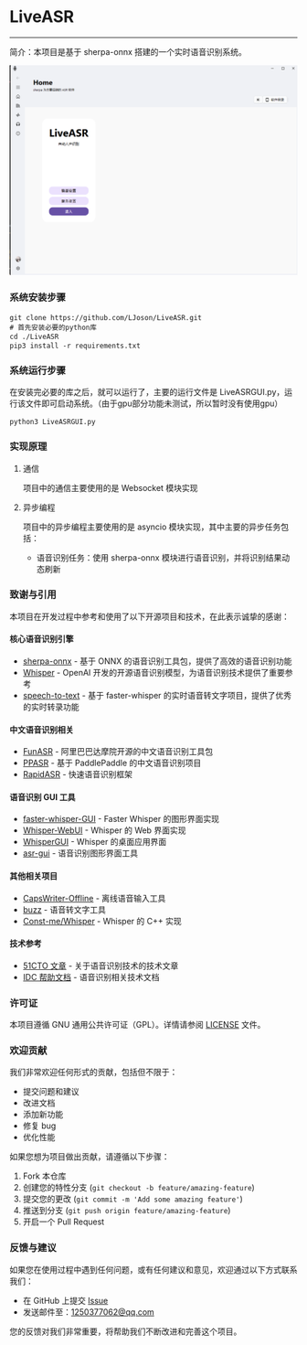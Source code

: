 # LiveASR

----

简介：本项目是基于 sherpa-onnx 搭建的一个实时语音识别系统。

<p align="center">
  <img src="assets/main_window.png" alt="主窗口界面" width="800">
</p>

### 系统安装步骤

```shell
git clone https://github.com/LJoson/LiveASR.git
# 首先安装必要的python库
cd ./LiveASR
pip3 install -r requirements.txt
```

### 系统运行步骤

在安装完必要的库之后，就可以运行了，主要的运行文件是 LiveASRGUI.py，运行该文件即可启动系统。（由于gpu部分功能未测试，所以暂时没有使用gpu）

```shell
python3 LiveASRGUI.py
```


### 实现原理

1. 通信

   项目中的通信主要使用的是 Websocket 模块实现

2. 异步编程

   项目中的异步编程主要使用的是 asyncio 模块实现，其中主要的异步任务包括：

   - 语音识别任务：使用 sherpa-onnx 模块进行语音识别，并将识别结果动态刷新

### 致谢与引用

本项目在开发过程中参考和使用了以下开源项目和技术，在此表示诚挚的感谢：

#### 核心语音识别引擎
- [sherpa-onnx](https://github.com/k2-fsa/sherpa-onnx) - 基于 ONNX 的语音识别工具包，提供了高效的语音识别功能
- [Whisper](https://github.com/openai/whisper) - OpenAI 开发的开源语音识别模型，为语音识别技术提供了重要参考
- [speech-to-text](https://github.com/reriiasu/speech-to-text) - 基于 faster-whisper 的实时语音转文字项目，提供了优秀的实时转录功能

#### 中文语音识别相关
- [FunASR](https://github.com/modelscope/FunASR) - 阿里巴巴达摩院开源的中文语音识别工具包
- [PPASR](https://github.com/yeyupiaoling/PPASR) - 基于 PaddlePaddle 的中文语音识别项目
- [RapidASR](https://github.com/RapidAI/RapidASR) - 快速语音识别框架

#### 语音识别 GUI 工具
- [faster-whisper-GUI](https://github.com/CheshireCC/faster-whisper-GUI) - Faster Whisper 的图形界面实现
- [Whisper-WebUI](https://github.com/jhj0517/Whisper-WebUI) - Whisper 的 Web 界面实现
- [WhisperGUI](https://github.com/ADT109119/WhisperGUI) - Whisper 的桌面应用界面
- [asr-gui](https://github.com/farhadcuber/asr-gui) - 语音识别图形界面工具

#### 其他相关项目
- [CapsWriter-Offline](https://github.com/HaujetZhao/CapsWriter-Offline) - 离线语音输入工具
- [buzz](https://github.com/chidiwilliams/buzz) - 语音转文字工具
- [Const-me/Whisper](https://github.com/Const-me/Whisper) - Whisper 的 C++ 实现

#### 技术参考
- [51CTO 文章](https://www.51cto.com/article/778871.html) - 关于语音识别技术的技术文章
- [IDC 帮助文档](https://www.idc.net/help/414963/) - 语音识别相关技术文档

### 许可证

本项目遵循 GNU 通用公共许可证（GPL）。详情请参阅 [LICENSE](LICENSE) 文件。

### 欢迎贡献

我们非常欢迎任何形式的贡献，包括但不限于：

- 提交问题和建议
- 改进文档
- 添加新功能
- 修复 bug
- 优化性能

如果您想为项目做出贡献，请遵循以下步骤：

1. Fork 本仓库
2. 创建您的特性分支 (`git checkout -b feature/amazing-feature`)
3. 提交您的更改 (`git commit -m 'Add some amazing feature'`)
4. 推送到分支 (`git push origin feature/amazing-feature`)
5. 开启一个 Pull Request

### 反馈与建议

如果您在使用过程中遇到任何问题，或有任何建议和意见，欢迎通过以下方式联系我们：

- 在 GitHub 上提交 [Issue](https://github.com/LJoson/LiveASR/issues)
- 发送邮件至：1250377062@qq.com

您的反馈对我们非常重要，将帮助我们不断改进和完善这个项目。
